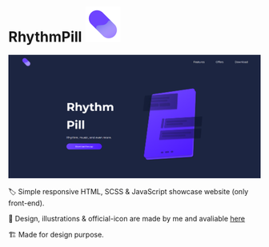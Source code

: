 # RhythmPill ![](src/img/icon.png)

![](src/img/screenshot1.png)


🏷️ Simple responsive HTML, SCSS & JavaScript showcase website (only front-end).

🎨 Design, illustrations & official-icon are made by me and avaliable <a href="https://www.figma.com/file/DRVuZqwy7uBrYeF63nVAuk/RhythmPill?node-id=0%3A1">here</a>

🏗️ Made for design purpose.